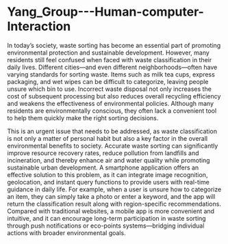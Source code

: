 # Yang_Group---Human-computer-Interaction



In today’s society, waste sorting has become an essential part of promoting environmental protection and sustainable development. However, many residents still feel confused when faced with waste classification in their daily lives. Different cities—and even different neighborhoods—often have varying standards for sorting waste. Items such as milk tea cups, express packaging, and wet wipes can be difficult to categorize, leaving people unsure which bin to use. Incorrect waste disposal not only increases the cost of subsequent processing but also reduces overall recycling efficiency and weakens the effectiveness of environmental policies. Although many residents are environmentally conscious, they often lack a convenient tool to help them quickly make the right sorting decisions.

This is an urgent issue that needs to be addressed, as waste classification is not only a matter of personal habit but also a key factor in the overall environmental benefits to society. Accurate waste sorting can significantly improve resource recovery rates, reduce pollution from landfills and incineration, and thereby enhance air and water quality while promoting sustainable urban development. A smartphone application offers an effective solution to this problem, as it can integrate image recognition, geolocation, and instant query functions to provide users with real-time guidance in daily life. For example, when a user is unsure how to categorize an item, they can simply take a photo or enter a keyword, and the app will return the classification result along with region-specific recommendations. Compared with traditional websites, a mobile app is more convenient and intuitive, and it can encourage long-term participation in waste sorting through push notifications or eco-points systems—bridging individual actions with broader environmental goals.
